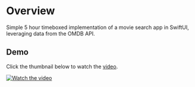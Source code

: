 # Overview 

Simple 5 hour timeboxed implementation of a movie search app in SwiftUI, leveraging data from the OMDB API.

## Demo 
Click the thumbnail below to watch the [video](https://youtu.be/w3DsBtmwl0g).

[![Watch the video](https://img.youtube.com/vi/FPfVNmn8DO4/maxresdefault.jpg)](https://youtu.be/FPfVNmn8DO4)

